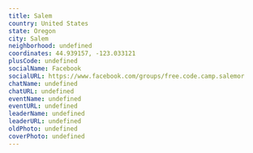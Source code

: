```yaml
---
title: Salem
country: United States
state: Oregon
city: Salem
neighborhood: undefined
coordinates: 44.939157, -123.033121
plusCode: undefined
socialName: Facebook
socialURL: https://www.facebook.com/groups/free.code.camp.salemor
chatName: undefined
chatURL: undefined
eventName: undefined
eventURL: undefined
leaderName: undefined
leaderURL: undefined
oldPhoto: undefined
coverPhoto: undefined
---
```

